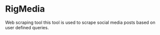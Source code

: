 # RigMedia
 Web scraping tool
this tool is used to scrape social media posts based on user defined queries.
